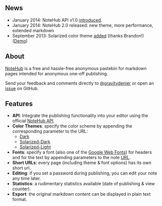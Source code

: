 ## News

 - January 2014: NoteHub API v1.0 [introduced](/api).
 - January 2014: NoteHub 2.0 released: new theme, more performance, extended markdown
 - September 2013: Solarized color theme [added](https://github.com/chmllr/NoteHub/pull/4) (thanks Brandon!) ([Demo](http://notehub.org/2012/6/16/how-notehub-is-built?theme=solarized))

## About
[NoteHub](http://notehub.org) is a free and hassle-free anonymous pastebin for markdown pages intended for anonymous one-off publishing.

Send your feedback and comments directly to [@gravitydenier](http://twitter.com/gravitydenier) or open an [issue](https://github.com/chmllr/NoteHub/issues) on GitHub.

## Features
- **API**: Integrate the publishing functionality into your editor using the official [NoteHub API](/api).
- **Color Themes**: specify the color scheme by appending the corresponding parameter to the URL:
    - [Dark](http://notehub.org/2012/6/16/how-notehub-is-built?theme=dark)
    - [Solarized-Dark](http://notehub.org/2012/6/16/how-notehub-is-built?theme=solarized-dark)
    - [Solarized-Light](http://notehub.org/2012/6/16/how-notehub-is-built?theme=solarized-light)
- **Fonts**: specify a font (also one of the [Google Web Fonts](http://www.google.com/webfonts/)) for headers and for the text by appending parameters to the note [URL](http://notehub.org/0vrcp).
- **Short URLs**: every page (including theme & font options) has its own short url.
- **Editing**: if you set a password during publishing, you can edit your note any time later.
- **Statistics**: a rudimentary statistics available (date of publishing & view counter).
- **Export**: the original markdown content can be displayed in plain text format.
